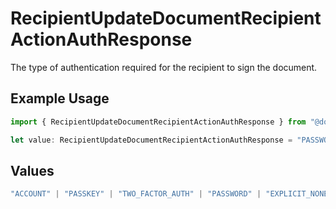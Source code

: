 # RecipientUpdateDocumentRecipientActionAuthResponse

The type of authentication required for the recipient to sign the document.

## Example Usage

```typescript
import { RecipientUpdateDocumentRecipientActionAuthResponse } from "@documenso/sdk-typescript/models/operations";

let value: RecipientUpdateDocumentRecipientActionAuthResponse = "PASSWORD";
```

## Values

```typescript
"ACCOUNT" | "PASSKEY" | "TWO_FACTOR_AUTH" | "PASSWORD" | "EXPLICIT_NONE"
```